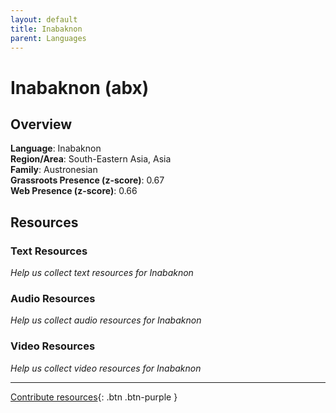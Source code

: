 ```yaml
---
layout: default
title: Inabaknon
parent: Languages
---
```


# Inabaknon (abx)

## Overview

**Language**: Inabaknon  
**Region/Area**: South-Eastern Asia, Asia  
**Family**: Austronesian  
**Grassroots Presence (z-score)**: 0.67  
**Web Presence (z-score)**: 0.66  

## Resources

### Text Resources
*Help us collect text resources for Inabaknon*

### Audio Resources
*Help us collect audio resources for Inabaknon*

### Video Resources
*Help us collect video resources for Inabaknon*

---

[Contribute resources](https://forms.office.com/e/1SfLJx3u1r){: .btn .btn-purple }
